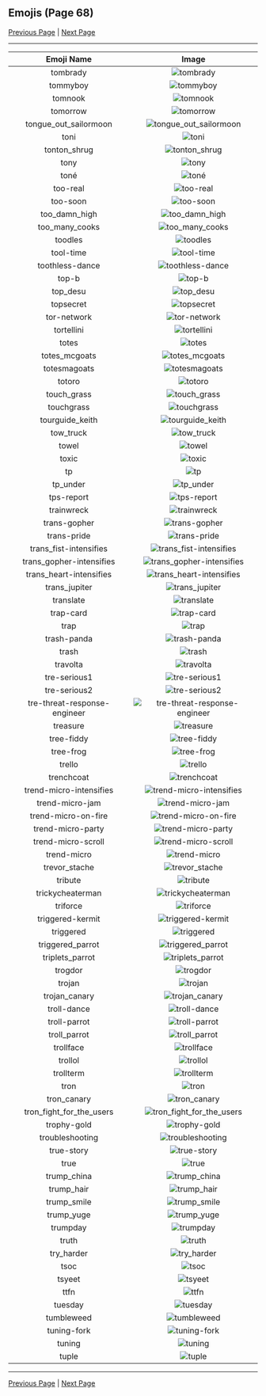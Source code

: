 
## Emojis (Page 68)

[Previous Page](/docs/rc/page-t-0067.md)
  | [Next Page](/docs/rc/page-t-0069.md)

<hr />

|Emoji Name|Image|
| :-: | :-: |
|tombrady| ![tombrady](/emojis/rc/tombrady.png)|
|tommyboy| ![tommyboy](/emojis/rc/tommyboy.jpg)|
|tomnook| ![tomnook](/emojis/rc/tomnook.png)|
|tomorrow| ![tomorrow](/emojis/rc/tomorrow.png)|
|tongue_out_sailormoon| ![tongue_out_sailormoon](/emojis/rc/tongue_out_sailormoon.jpg)|
|toni| ![toni](/emojis/rc/toni.png)|
|tonton_shrug| ![tonton_shrug](/emojis/rc/tonton_shrug.gif)|
|tony| ![tony](/emojis/rc/tony.png)|
|toné| ![toné](/emojis/rc/toné.png)|
|too-real| ![too-real](/emojis/rc/too-real.png)|
|too-soon| ![too-soon](/emojis/rc/too-soon.png)|
|too_damn_high| ![too_damn_high](/emojis/rc/too_damn_high.png)|
|too_many_cooks| ![too_many_cooks](/emojis/rc/too_many_cooks.png)|
|toodles| ![toodles](/emojis/rc/toodles.jpg)|
|tool-time| ![tool-time](/emojis/rc/tool-time.png)|
|toothless-dance| ![toothless-dance](/emojis/rc/toothless-dance.gif)|
|top-b| ![top-b](/emojis/rc/top-b.png)|
|top_desu| ![top_desu](/emojis/rc/top_desu.jpg)|
|topsecret| ![topsecret](/emojis/rc/topsecret.png)|
|tor-network| ![tor-network](/emojis/rc/tor-network.png)|
|tortellini| ![tortellini](/emojis/rc/tortellini.jpg)|
|totes| ![totes](/emojis/rc/totes.gif)|
|totes_mcgoats| ![totes_mcgoats](/emojis/rc/totes_mcgoats.jpg)|
|totesmagoats| ![totesmagoats](/emojis/rc/totesmagoats.gif)|
|totoro| ![totoro](/emojis/rc/totoro.gif)|
|touch_grass| ![touch_grass](/emojis/rc/touch_grass.png)|
|touchgrass| ![touchgrass](/emojis/rc/touchgrass.jpg)|
|tourguide_keith| ![tourguide_keith](/emojis/rc/tourguide_keith.png)|
|tow_truck| ![tow_truck](/emojis/rc/tow_truck.png)|
|towel| ![towel](/emojis/rc/towel.png)|
|toxic| ![toxic](/emojis/rc/toxic.png)|
|tp| ![tp](/emojis/rc/tp.png)|
|tp_under| ![tp_under](/emojis/rc/tp_under.jpg)|
|tps-report| ![tps-report](/emojis/rc/tps-report.png)|
|trainwreck| ![trainwreck](/emojis/rc/trainwreck.jpg)|
|trans-gopher| ![trans-gopher](/emojis/rc/trans-gopher.png)|
|trans-pride| ![trans-pride](/emojis/rc/trans-pride.png)|
|trans_fist-intensifies| ![trans_fist-intensifies](/emojis/rc/trans_fist-intensifies.gif)|
|trans_gopher-intensifies| ![trans_gopher-intensifies](/emojis/rc/trans_gopher-intensifies.gif)|
|trans_heart-intensifies| ![trans_heart-intensifies](/emojis/rc/trans_heart-intensifies.gif)|
|trans_jupiter| ![trans_jupiter](/emojis/rc/trans_jupiter.png)|
|translate| ![translate](/emojis/rc/translate.png)|
|trap-card| ![trap-card](/emojis/rc/trap-card.gif)|
|trap| ![trap](/emojis/rc/trap.png)|
|trash-panda| ![trash-panda](/emojis/rc/trash-panda.jpg)|
|trash| ![trash](/emojis/rc/trash.png)|
|travolta| ![travolta](/emojis/rc/travolta.gif)|
|tre-serious1| ![tre-serious1](/emojis/rc/tre-serious1.png)|
|tre-serious2| ![tre-serious2](/emojis/rc/tre-serious2.png)|
|tre-threat-response-engineer| ![tre-threat-response-engineer](/emojis/rc/tre-threat-response-engineer.png)|
|treasure| ![treasure](/emojis/rc/treasure.gif)|
|tree-fiddy| ![tree-fiddy](/emojis/rc/tree-fiddy.png)|
|tree-frog| ![tree-frog](/emojis/rc/tree-frog.png)|
|trello| ![trello](/emojis/rc/trello.png)|
|trenchcoat| ![trenchcoat](/emojis/rc/trenchcoat.png)|
|trend-micro-intensifies| ![trend-micro-intensifies](/emojis/rc/trend-micro-intensifies.gif)|
|trend-micro-jam| ![trend-micro-jam](/emojis/rc/trend-micro-jam.gif)|
|trend-micro-on-fire| ![trend-micro-on-fire](/emojis/rc/trend-micro-on-fire.gif)|
|trend-micro-party| ![trend-micro-party](/emojis/rc/trend-micro-party.gif)|
|trend-micro-scroll| ![trend-micro-scroll](/emojis/rc/trend-micro-scroll.gif)|
|trend-micro| ![trend-micro](/emojis/rc/trend-micro.png)|
|trevor_stache| ![trevor_stache](/emojis/rc/trevor_stache.png)|
|tribute| ![tribute](/emojis/rc/tribute.png)|
|trickycheaterman| ![trickycheaterman](/emojis/rc/trickycheaterman.jpg)|
|triforce| ![triforce](/emojis/rc/triforce.png)|
|triggered-kermit| ![triggered-kermit](/emojis/rc/triggered-kermit.png)|
|triggered| ![triggered](/emojis/rc/triggered.png)|
|triggered_parrot| ![triggered_parrot](/emojis/rc/triggered_parrot.gif)|
|triplets_parrot| ![triplets_parrot](/emojis/rc/triplets_parrot.gif)|
|trogdor| ![trogdor](/emojis/rc/trogdor.png)|
|trojan| ![trojan](/emojis/rc/trojan.png)|
|trojan_canary| ![trojan_canary](/emojis/rc/trojan_canary.png)|
|troll-dance| ![troll-dance](/emojis/rc/troll-dance.gif)|
|troll-parrot| ![troll-parrot](/emojis/rc/troll-parrot.gif)|
|troll_parrot| ![troll_parrot](/emojis/rc/troll_parrot.gif)|
|trollface| ![trollface](/emojis/rc/trollface.png)|
|trollol| ![trollol](/emojis/rc/trollol.png)|
|trollterm| ![trollterm](/emojis/rc/trollterm.png)|
|tron| ![tron](/emojis/rc/tron.jpg)|
|tron_canary| ![tron_canary](/emojis/rc/tron_canary.jpg)|
|tron_fight_for_the_users| ![tron_fight_for_the_users](/emojis/rc/tron_fight_for_the_users.png)|
|trophy-gold| ![trophy-gold](/emojis/rc/trophy-gold.png)|
|troubleshooting| ![troubleshooting](/emojis/rc/troubleshooting.png)|
|true-story| ![true-story](/emojis/rc/true-story.jpg)|
|true| ![true](/emojis/rc/true.png)|
|trump_china| ![trump_china](/emojis/rc/trump_china.png)|
|trump_hair| ![trump_hair](/emojis/rc/trump_hair.jpg)|
|trump_smile| ![trump_smile](/emojis/rc/trump_smile.png)|
|trump_yuge| ![trump_yuge](/emojis/rc/trump_yuge.png)|
|trumpday| ![trumpday](/emojis/rc/trumpday.jpg)|
|truth| ![truth](/emojis/rc/truth.jpg)|
|try_harder| ![try_harder](/emojis/rc/try_harder.png)|
|tsoc| ![tsoc](/emojis/rc/tsoc.png)|
|tsyeet| ![tsyeet](/emojis/rc/tsyeet.png)|
|ttfn| ![ttfn](/emojis/rc/ttfn.png)|
|tuesday| ![tuesday](/emojis/rc/tuesday.png)|
|tumbleweed| ![tumbleweed](/emojis/rc/tumbleweed.gif)|
|tuning-fork| ![tuning-fork](/emojis/rc/tuning-fork.png)|
|tuning| ![tuning](/emojis/rc/tuning.png)|
|tuple| ![tuple](/emojis/rc/tuple.png)|

<hr/>

[Previous Page](/docs/rc/page-t-0067.md)
  | [Next Page](/docs/rc/page-t-0069.md)